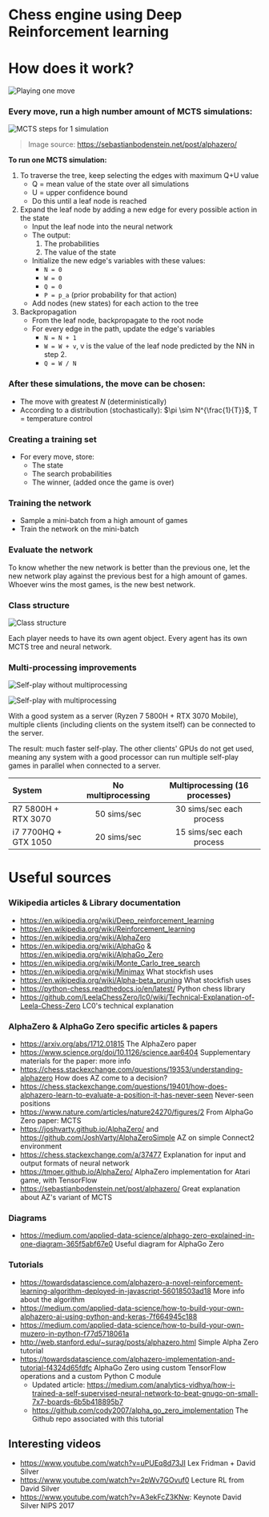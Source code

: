 # Chess engine using Deep Reinforcement learning

# How does it work?


![Playing one move](img/ChessRL-schematic.png "Playing one move")


### Every move, run a high number amount of MCTS simulations:

![MCTS steps for 1 simulation](img/MCTS-steps.png "MCTS steps for 1 simulation")

> Image source: https://sebastianbodenstein.net/post/alphazero/

**To run one MCTS simulation:**

1. To traverse the tree, keep selecting the edges with maximum Q+U value
	* Q = mean value of the state over all simulations
	* U = upper confidence bound
	* Do this until a leaf node is reached
2. Expand the leaf node by adding a new edge for every possible action in the state
	* Input the leaf node into the neural network
	* The output:
		1) The probabilities 
		2) The value of the state
	* Initialize the new edge's variables with these values:
		* `N = 0`
		* `W = 0` 
		* `Q = 0`
		* `P = p_a` (prior probability for that action)
	* Add nodes (new states) for each action to the tree
3. Backpropagation
	* From the leaf node, backpropagate to the root node
	* For every edge in the path, update the edge's variables
		* `N = N + 1`
		* `W = W + v`, v is the value of the leaf node predicted by the NN in step 2.
		* `Q = W / N`

### After these simulations, the move can be chosen:

* The move with greatest $N$ (deterministically)
* According to a distribution (stochastically): $\pi \sim N^{\frac{1}{T}}$, T = temperature control

### Creating a training set

* For every move, store:
	* The state
	* The search probabilities
	* The winner, (added once the game is over)


### Training the network

* Sample a mini-batch from a high amount of games
* Train the network on the mini-batch

### Evaluate the network

To know whether the new network is better than the previous one, let the new network play
against the previous best for a high amount of games. Whoever wins the most games, is the new best network.

### Class structure

![Class structure](img/class-structure.png "Class structure")

Each player needs to have its own agent object. Every agent has its own 
MCTS tree and neural network.

### Multi-processing improvements 

![Self-play without multiprocessing](img/without-multiprocessing.png "Self-play without multiprocessing")


![Self-play with multiprocessing](img/with-multiprocessing.png "Self-play with multiprocessing")

With a good system as a server (Ryzen 7 5800H + RTX 3070 Mobile), multiple clients (including clients on the system itself) can be connected to the server. 

The result: much faster self-play. The other clients' GPUs do not get used, meaning any system with a good processor can run multiple self-play games in parallel when connected to a server.


|System|No multiprocessing|Multiprocessing (16 processes)|
|:-|:-------------------:|:-------------------:|
|R7 5800H + RTX 3070|50 sims/sec|30 sims/sec each process|
|i7 7700HQ + GTX 1050|20 sims/sec|15 sims/sec each process|


# Useful sources

### Wikipedia articles & Library documentation

* https://en.wikipedia.org/wiki/Deep_reinforcement_learning
* https://en.wikipedia.org/wiki/Reinforcement_learning
* https://en.wikipedia.org/wiki/AlphaZero
* https://en.wikipedia.org/wiki/AlphaGo & https://en.wikipedia.org/wiki/AlphaGo_Zero
* https://en.wikipedia.org/wiki/Monte_Carlo_tree_search
* https://en.wikipedia.org/wiki/Minimax What stockfish uses
* https://en.wikipedia.org/wiki/Alpha-beta_pruning What stockfish uses
* https://python-chess.readthedocs.io/en/latest/ Python chess library
* https://github.com/LeelaChessZero/lc0/wiki/Technical-Explanation-of-Leela-Chess-Zero  LC0's technical explanation


### AlphaZero & AlphaGo Zero specific articles & papers

* https://arxiv.org/abs/1712.01815 The AlphaZero paper
* https://www.science.org/doi/10.1126/science.aar6404 Supplementary materials for the paper: more info
* https://chess.stackexchange.com/questions/19353/understanding-alphazero How does AZ come to a decision?
* https://chess.stackexchange.com/questions/19401/how-does-alphazero-learn-to-evaluate-a-position-it-has-never-seen Never-seen positions
* https://www.nature.com/articles/nature24270/figures/2 From AlphaGo Zero paper: MCTS 
* https://joshvarty.github.io/AlphaZero/ and https://github.com/JoshVarty/AlphaZeroSimple AZ on simple Connect2 environment
* https://chess.stackexchange.com/a/37477 Explanation for input and output formats of neural network 
* https://tmoer.github.io/AlphaZero/ AlphaZero implementation for Atari game, with TensorFlow
* https://sebastianbodenstein.net/post/alphazero/ Great explanation about AZ's variant of MCTS 

### Diagrams

* https://medium.com/applied-data-science/alphago-zero-explained-in-one-diagram-365f5abf67e0  Useful diagram for AlphaGo Zero


### Tutorials

* https://towardsdatascience.com/alphazero-a-novel-reinforcement-learning-algorithm-deployed-in-javascript-56018503ad18 More info about the algorithm
* https://medium.com/applied-data-science/how-to-build-your-own-alphazero-ai-using-python-and-keras-7f664945c188
* https://medium.com/applied-data-science/how-to-build-your-own-muzero-in-python-f77d5718061a
* http://web.stanford.edu/~surag/posts/alphazero.html Simple Alpha Zero tutorial
* https://towardsdatascience.com/alphazero-implementation-and-tutorial-f4324d65fdfc AlphaGo Zero using custom TensorFlow operations and a custom Python C module 
	* Updated article: https://medium.com/analytics-vidhya/how-i-trained-a-self-supervised-neural-network-to-beat-gnugo-on-small-7x7-boards-6b5b418895b7
	* https://github.com/cody2007/alpha_go_zero_implementation The Github repo associated with this tutorial



## Interesting videos

* https://www.youtube.com/watch?v=uPUEq8d73JI Lex Fridman + David Silver
* https://www.youtube.com/watch?v=2pWv7GOvuf0 Lecture RL from David Silver
* https://www.youtube.com/watch?v=A3ekFcZ3KNw: Keynote David Silver NIPS 2017